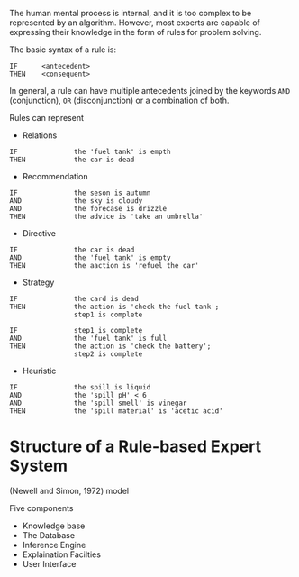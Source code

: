 The human mental process is internal, and it is too complex to be represented by an algorithm. However, most experts are capable of expressing their knowledge in the form of rules for problem solving.

The basic syntax of a rule is:
```
IF		<antecedent>
THEN	<consequent>
```

In general, a rule can have multiple antecedents joined by the keywords `AND` (conjunction), `OR` (disconjunction) or a combination of both.

Rules can represent 

- Relations
```
IF				the 'fuel tank' is empth
THEN			the car is dead
```

- Recommendation
```
IF				the seson is autumn
AND				the sky is cloudy
AND				the forecase is drizzle 
THEN			the advice is 'take an umbrella'
```

- Directive
```
IF 				the car is dead
AND				the 'fuel tank' is empty
THEN			the aaction is 'refuel the car'
```

- Strategy
```
IF				the card is dead
THEN			the action is 'check the fuel tank';
				step1 is complete

IF				step1 is complete
AND				the 'fuel tank' is full
THEN			the action is 'check the battery';
				step2 is complete
```

- Heuristic
```
IF 				the spill is liquid
AND				the 'spill pH' < 6
AND				the 'spill smell' is vinegar
THEN			the 'spill material' is 'acetic acid'
```

# Structure of a Rule-based Expert System

(Newell and Simon, 1972) model

Five components
- Knowledge base
- The Database
- Inference Engine
- Explaination Facilties 
- User Interface



